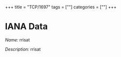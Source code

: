 +++
title = "TCP/1697"
tags = [""]
categories = [""]
+++

# IANA Data

_Name:_ rrisat

_Description:_ rrisat

